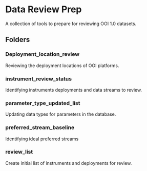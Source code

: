 # Data Review Prep
A collection of tools to prepare for reviewing OOI 1.0 datasets.

## Folders
### Deployment\_location\_review
Reviewing the deployment locations of OOI platforms.

### instrument\_review\_status
Identifying instruments deployments and data streams to review.

### parameter\_type\_updated\_list
Updating data types for parameters in the database.

### preferred\_stream\_baseline
Identifying ideal preferred streams

### review_list
Create initial list of instruments and deployments for review.